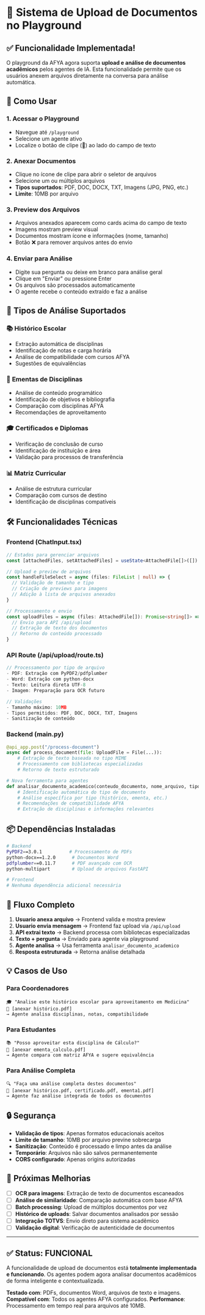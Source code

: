 # 📎 Sistema de Upload de Documentos no Playground

## ✅ Funcionalidade Implementada!

O playground da AFYA agora suporta **upload e análise de documentos acadêmicos** pelos agentes de IA. Esta funcionalidade permite que os usuários anexem arquivos diretamente na conversa para análise automática.

## 🚀 Como Usar

### 1. **Acessar o Playground**
- Navegue até `/playground`
- Selecione um agente ativo
- Localize o botão de clipe (📎) ao lado do campo de texto

### 2. **Anexar Documentos**
- Clique no ícone de clipe para abrir o seletor de arquivos
- Selecione um ou múltiplos arquivos
- **Tipos suportados**: PDF, DOC, DOCX, TXT, Imagens (JPG, PNG, etc.)
- **Limite**: 10MB por arquivo

### 3. **Preview dos Arquivos**
- Arquivos anexados aparecem como cards acima do campo de texto
- Imagens mostram preview visual
- Documentos mostram ícone e informações (nome, tamanho)
- Botão ❌ para remover arquivos antes do envio

### 4. **Enviar para Análise**
- Digite sua pergunta ou deixe em branco para análise geral
- Clique em "Enviar" ou pressione Enter
- Os arquivos são processados automaticamente
- O agente recebe o conteúdo extraído e faz a análise

## 🔧 Tipos de Análise Suportados

### 📚 **Histórico Escolar**
- Extração automática de disciplinas
- Identificação de notas e carga horária
- Análise de compatibilidade com cursos AFYA
- Sugestões de equivalências

### 📝 **Ementas de Disciplinas**
- Análise de conteúdo programático
- Identificação de objetivos e bibliografia
- Comparação com disciplinas AFYA
- Recomendações de aproveitamento

### 🎓 **Certificados e Diplomas**
- Verificação de conclusão de curso
- Identificação de instituição e área
- Validação para processos de transferência

### 📊 **Matriz Curricular**
- Análise de estrutura curricular
- Comparação com cursos de destino
- Identificação de disciplinas compatíveis

## 🛠️ Funcionalidades Técnicas

### **Frontend (ChatInput.tsx)**
```typescript
// Estados para gerenciar arquivos
const [attachedFiles, setAttachedFiles] = useState<AttachedFile[]>([])

// Upload e preview de arquivos
const handleFileSelect = async (files: FileList | null) => {
  // Validação de tamanho e tipo
  // Criação de previews para imagens
  // Adição à lista de arquivos anexados
}

// Processamento e envio
const uploadFiles = async (files: AttachedFile[]): Promise<string[]> => {
  // Envio para API /api/upload
  // Extração de texto dos documentos
  // Retorno do conteúdo processado
}
```

### **API Route (/api/upload/route.ts)**
```typescript
// Processamento por tipo de arquivo
- PDF: Extração com PyPDF2/pdfplumber
- Word: Extração com python-docx
- Texto: Leitura direta UTF-8
- Imagem: Preparação para OCR futuro

// Validações
- Tamanho máximo: 10MB
- Tipos permitidos: PDF, DOC, DOCX, TXT, Imagens
- Sanitização de conteúdo
```

### **Backend (main.py)**
```python
@api_app.post("/process-document")
async def process_document(file: UploadFile = File(...)):
    # Extração de texto baseada no tipo MIME
    # Processamento com bibliotecas especializadas
    # Retorno de texto estruturado

# Nova ferramenta para agentes
def analisar_documento_academico(conteudo_documento, nome_arquivo, tipo_analise):
    # Identificação automática do tipo de documento
    # Análise específica por tipo (histórico, ementa, etc.)
    # Recomendações de compatibilidade AFYA
    # Extração de disciplinas e informações relevantes
```

## 📦 Dependências Instaladas

```bash
# Backend
PyPDF2==3.0.1          # Processamento de PDFs
python-docx==1.2.0      # Documentos Word
pdfplumber==0.11.7      # PDF avançado com OCR
python-multipart        # Upload de arquivos FastAPI

# Frontend
# Nenhuma dependência adicional necessária
```

## 🎯 Fluxo Completo

1. **Usuario anexa arquivo** → Frontend valida e mostra preview
2. **Usuario envia mensagem** → Frontend faz upload via `/api/upload`
3. **API extrai texto** → Backend processa com bibliotecas especializadas
4. **Texto + pergunta** → Enviado para agente via playground
5. **Agente analisa** → Usa ferramenta `analisar_documento_academico`
6. **Resposta estruturada** → Retorna análise detalhada

## 💡 Casos de Uso

### **Para Coordenadores**
```
🎓 "Analise este histórico escolar para aproveitamento em Medicina"
📎 [anexar histórico.pdf]
→ Agente analisa disciplinas, notas, compatibilidade
```

### **Para Estudantes**
```
📚 "Posso aproveitar esta disciplina de Cálculo?"
📎 [anexar ementa_calculo.pdf]
→ Agente compara com matriz AFYA e sugere equivalência
```

### **Para Análise Completa**
```
🔍 "Faça uma análise completa destes documentos"
📎 [anexar histórico.pdf, certificado.pdf, ementa1.pdf]
→ Agente faz análise integrada de todos os documentos
```

## 🔒 Segurança

- **Validação de tipos**: Apenas formatos educacionais aceitos
- **Limite de tamanho**: 10MB por arquivo previne sobrecarga
- **Sanitização**: Conteúdo é processado e limpo antes da análise
- **Temporário**: Arquivos não são salvos permanentemente
- **CORS configurado**: Apenas origins autorizadas

## 🚀 Próximas Melhorias

- [ ] **OCR para imagens**: Extração de texto de documentos escaneados
- [ ] **Análise de similaridade**: Comparação automática com base AFYA
- [ ] **Batch processing**: Upload de múltiplos documentos por vez
- [ ] **Histórico de uploads**: Salvar documentos analisados por sessão
- [ ] **Integração TOTVS**: Envio direto para sistema acadêmico
- [ ] **Validação digital**: Verificação de autenticidade de documentos

---

## ✅ Status: **FUNCIONAL**

A funcionalidade de upload de documentos está **totalmente implementada e funcionando**. Os agentes podem agora analisar documentos acadêmicos de forma inteligente e contextualizada.

**Testado com**: PDFs, documentos Word, arquivos de texto e imagens.
**Compatível com**: Todos os agentes AFYA configurados.
**Performance**: Processamento em tempo real para arquivos até 10MB.
